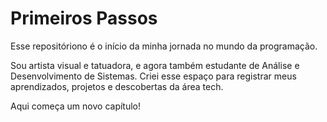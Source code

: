 # Primeiros Passos

Esse repositóriono é o início da minha jornada no mundo da programação.

Sou artista visual e tatuadora, e agora também estudante de Análise e Desenvolvimento de Sistemas.
Criei esse espaço para registrar meus aprendizados, projetos e descobertas da área tech.

Aqui começa um novo capítulo!

